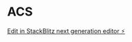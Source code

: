 # ACS

[Edit in StackBlitz next generation editor ⚡️](https://stackblitz.com/~/github.com/tayasarbhat/ACS)